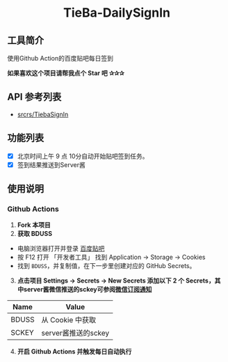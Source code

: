 <div align="center">
<h1 align="center">
TieBa-DailySignIn
</h1>
</div>

## 工具简介

使用Github Action的百度贴吧每日签到

**如果喜欢这个项目请帮我点个 Star 吧 ✰✰✰**

## API 参考列表

- [srcrs/TiebaSignIn](https://github.com/srcrs/TiebaSignIn)

## 功能列表

* [x] 北京时间上午 9 点 10分自动开始贴吧签到任务。
* [x] 签到结果推送到Server酱

## 使用说明

### Github Actions

1. **Fork 本项目**
2. **获取 BDUSS**
- 电脑浏览器打开并登录 [百度贴吧](https://tieba.baidu.com/)
- 按 F12 打开 「开发者工具」 找到 Application -> Storage -> Cookies
- 找到 `BDUSS`，并复制值，在下一步里创建对应的 GitHub Secrets。


3. **点击项目 Settings -> Secrets -> New Secrets 添加以下 2 个 Secrets，其中server酱微信推送的sckey可参阅[微信订阅通知](http://sc.ftqq.com/?c=code)**

| Name          | Value               |
| ------------- | ------------------- |
| BDUSS         | 从 Cookie 中获取     |
| SCKEY         | server酱推送的sckey  |


4. **开启 Github Actions 并触发每日自动执行**
